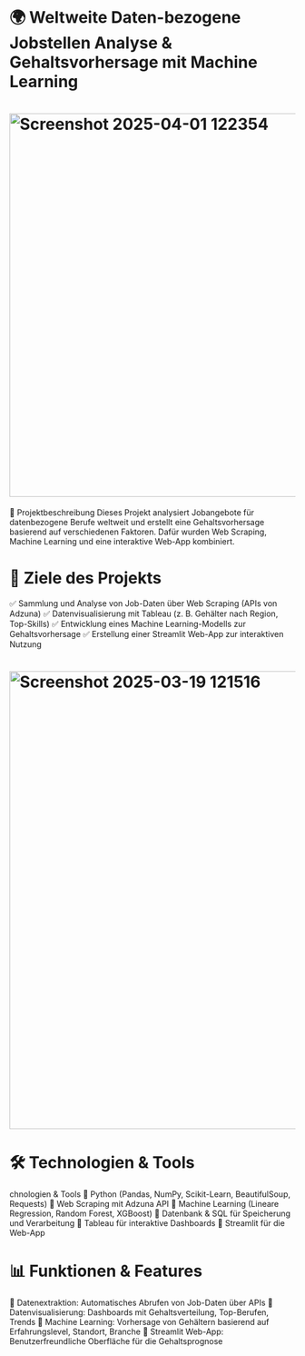 # 🌍 Weltweite Daten-bezogene Jobstellen Analyse & Gehaltsvorhersage mit Machine Learning
# <img width="675" alt="Screenshot 2025-04-01 122354" src="https://github.com/user-attachments/assets/643ad03c-ecbb-43c6-bc72-4f3382e00b96" />

📌 Projektbeschreibung
Dieses Projekt analysiert Jobangebote für datenbezogene Berufe weltweit und erstellt eine Gehaltsvorhersage basierend auf verschiedenen Faktoren.
Dafür wurden Web Scraping, Machine Learning und eine interaktive Web-App kombiniert.

# 🎯 Ziele des Projekts
✅ Sammlung und Analyse von Job-Daten über Web Scraping (APIs von Adzuna)
✅ Datenvisualisierung mit Tableau (z. B. Gehälter nach Region, Top-Skills)
✅ Entwicklung eines Machine Learning-Modells zur Gehaltsvorhersage
✅ Erstellung einer Streamlit Web-App zur interaktiven Nutzung

# <img width="806" alt="Screenshot 2025-03-19 121516" src="https://github.com/user-attachments/assets/03bf6ffc-84a5-4c8d-b459-527948d05de1" />

# 🛠 Technologien & Tools
chnologien & Tools
🔹 Python (Pandas, NumPy, Scikit-Learn, BeautifulSoup, Requests)
🔹 Web Scraping mit Adzuna API
🔹 Machine Learning (Lineare Regression, Random Forest, XGBoost)
🔹 Datenbank & SQL für Speicherung und Verarbeitung
🔹 Tableau für interaktive Dashboards
🔹 Streamlit für die Web-App


# 📊 Funktionen & Features
🔸 Datenextraktion: Automatisches Abrufen von Job-Daten über APIs
🔸 Datenvisualisierung: Dashboards mit Gehaltsverteilung, Top-Berufen, Trends
🔸 Machine Learning: Vorhersage von Gehältern basierend auf Erfahrungslevel, Standort, Branche
🔸 Streamlit Web-App: Benutzerfreundliche Oberfläche für die Gehaltsprognose
